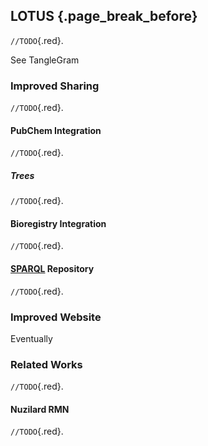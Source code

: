 ## LOTUS {.page_break_before}

`//TODO`{.red}.

See TangleGram

### Improved Sharing

`//TODO`{.red}.

#### PubChem Integration

`//TODO`{.red}.

##### Trees

`//TODO`{.red}.

#### Bioregistry Integration

`//TODO`{.red}.

#### [SPARQL](#sparql) Repository

`//TODO`{.red}.

### Improved Website

Eventually

### Related Works

`//TODO`{.red}.

#### Nuzilard RMN

`//TODO`{.red}.
